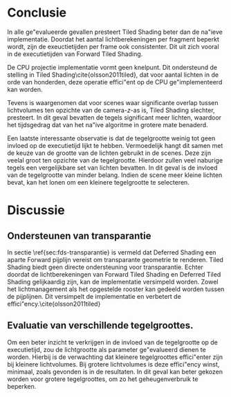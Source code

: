 # Conclusie

In alle ge\"evalueerde gevallen presteert Tiled Shading beter dan de na\"ieve
implementatie. Doordat het aantal lichtberekeningen per fragment beperkt wordt,
zijn de exeuctietijden per frame ook consistenter. Dit uit zich vooral in de
executietijden van Forward Tiled Shading.

De CPU projectie implementatie vormt geen knelpunt. Dit ondersteund de stelling
in Tiled Shading\cite{olsson2011tiled}, dat voor aantal lichten in de orde van 
honderden, deze operatie effici\"ent op de CPU ge\"implementeerd kan worden.

Tevens is waargenomen dat voor scenes waar significante overlap tussen 
lichtvolumes ten opzichte van de camera-$z$-as is, Tiled Shading slechter,
presteert. In dit geval bevatten de tegels significant meer lichten, waardoor
het tijdsgedrag dat van het na\"ive algoritme in grotere mate benaderd.

Een laatste interessante observatie is dat de tegelgrootte weinig tot geen 
invloed op de executietijd lijkt te hebben. Vermoedelijk hangt dit samen
met de keuze van de grootte van de lichten gebruikt in de scenes. Deze zijn
veelal groot ten opzichte van de tegelgrootte. Hierdoor zullen veel naburige
tegels een vergelijkbare set van lichten bevatten. In dit geval is de invloed
van de tegelgrootte van minder belang. Indien de scene meer kleine lichten
bevat, kan het lonen om een kleinere tegelgrootte te selecteren.

# Discussie

## Ondersteunen van transparantie

In sectie \ref{sec:fds-transparantie} is vermeld dat Deferred Shading een aparte
Forward pijplijn vereist om transparante geometrie te renderen. Tiled Shading
biedt geen directe ondersteuning voor transparantie. Echter doordat de 
lichtberekeningen van Forward Tiled Shading en Deferred Tiled Shading 
gelijkaardig zijn, kan de implementatie versimpeld worden. Zowel het 
lichtmanagement als het opgestelde rooster kan gedeeld worden tussen de 
pijplijnen. Dit versimpelt de implementatie en verbetert de effici\"ency.\cite{olsson2011tiled}

## Evaluatie van verschillende tegelgroottes.

Om een beter inzicht te verkrijgen in de invloed van de tegelgrootte op
de executietijd, zou de lichtgrootte als parameter ge\"evalueerd dienen te 
worden. Hierbij is de verwachting dat kleinere tegelgroottes effici\"enter zijn
bij kleinere lichtvolumes. Bij grotere lichtvolumes is deze effici\"ency winst,
minimaal, zoals gevonden is in de resultaten. In dit geval kan beter gekozen 
worden voor grotere tegelgroottes, om zo het geheugenverbruik te beperken.

